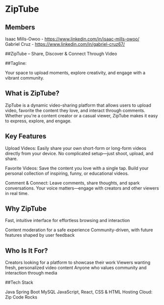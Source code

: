 # ZipTube
## Members
Isaac Mills-Owoo - https://www.linkedin.com/in/isaac-mills-owoo/ <br>
Gabriel Cruz - https://www.linkedin.com/in/gabriel-cruz67/

##ZipTube – Share, Discover & Connect Through Video

##Tagline:

Your space to upload moments, explore creativity, and engage with a vibrant community.

## What is ZipTube?

ZipTube is a dynamic video-sharing platform that allows users to upload video, favorite the content they love, and interact through comments. Whether you're a content creator or a casual viewer, ZipTube makes it easy to express, explore, and engage.

## Key Features

Upload Videos: Easily share your own short-form or long-form videos directly from your device. No complicated setup—just shoot, upload, and share.

Favorite Videos: Save the content you love with a single tap. Build your personal collection of inspiring, funny, or educational videos.

Comment & Connect: Leave comments, share thoughts, and spark conversations. Your voice matters—engage with creators and other viewers in real time.

## Why ZipTube

Fast, intuitive interface for effortless browsing and interaction

Content moderation for a safe experience
Community-driven, with future features shaped by user feedback

## Who Is It For?

Creators looking for a platform to showcase their work
Viewers wanting fresh, personalized video content
Anyone who values community and interaction through media

##Tech Stack

Java Spring Boot MySQL JavaScript, React, CSS & HTML Hosting Cloud: Zip Code Rocks
